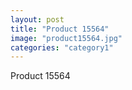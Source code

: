 ```yaml
---
layout: post
title: "Product 15564"
image: "product15564.jpg"
categories: "category1"
---
```

Product 15564
